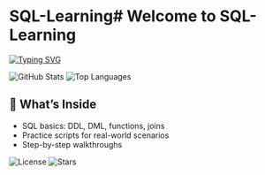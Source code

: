 # SQL-Learning# Welcome to SQL-Learning

[![Typing SVG](https://readme-typing-svg.demolab.com?lines=Learning+SQL+Step+by+Step;Practicing+Queries+Daily;Mastering+Joins+and+Functions)](https://git.io/typing-svg)

![GitHub Stats](https://github-readme-stats.vercel.app/api?username=Naresh-Kumar-Mohanan&show_icons=true&theme=radical)
![Top Languages](https://github-readme-stats.vercel.app/api/top-langs/?username=Naresh-Kumar-Mohanan&layout=compact&theme=radical)

## 📂 What’s Inside
- SQL basics: DDL, DML, functions, joins
- Practice scripts for real-world scenarios
- Step-by-step walkthroughs

![License](https://img.shields.io/github/license/Naresh-Kumar-Mohanan/SQL-Learning)
![Stars](https://img.shields.io/github/stars/Naresh-Kumar-Mohanan/SQL-Learning?style=social)
